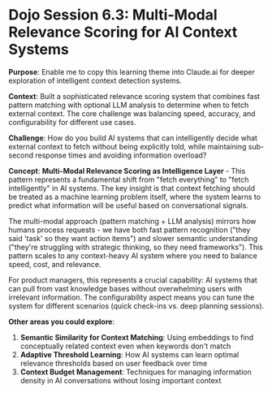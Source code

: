 # Dojo Session 6.3: Multi-Modal Relevance Scoring for AI Context Systems

**Purpose**: Enable me to copy this learning theme into Claude.ai for deeper exploration of intelligent context detection systems.

**Context**: Built a sophisticated relevance scoring system that combines fast pattern matching with optional LLM analysis to determine when to fetch external context. The core challenge was balancing speed, accuracy, and configurability for different use cases.

**Challenge**: How do you build AI systems that can intelligently decide what external context to fetch without being explicitly told, while maintaining sub-second response times and avoiding information overload?

**Concept**: **Multi-Modal Relevance Scoring as Intelligence Layer** - This pattern represents a fundamental shift from "fetch everything" to "fetch intelligently" in AI systems. The key insight is that context fetching should be treated as a machine learning problem itself, where the system learns to predict what information will be useful based on conversational signals.

The multi-modal approach (pattern matching + LLM analysis) mirrors how humans process requests - we have both fast pattern recognition ("they said 'task' so they want action items") and slower semantic understanding ("they're struggling with strategic thinking, so they need frameworks"). This pattern scales to any context-heavy AI system where you need to balance speed, cost, and relevance.

For product managers, this represents a crucial capability: AI systems that can pull from vast knowledge bases without overwhelming users with irrelevant information. The configurability aspect means you can tune the system for different scenarios (quick check-ins vs. deep planning sessions).

**Other areas you could explore**:
1. **Semantic Similarity for Context Matching**: Using embeddings to find conceptually related context even when keywords don't match
2. **Adaptive Threshold Learning**: How AI systems can learn optimal relevance thresholds based on user feedback over time
3. **Context Budget Management**: Techniques for managing information density in AI conversations without losing important context